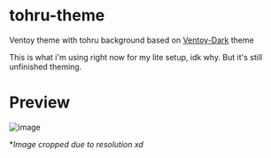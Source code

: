 # tohru-theme
Ventoy theme with tohru background based on [Ventoy-Dark](https://www.gnome-look.org/p/1519894) theme

This is what i'm using right now for my lite setup, idk why. But it's still unfinished theming.

# Preview
![image](https://user-images.githubusercontent.com/81698889/132963115-2c9c8831-ac76-4d59-91b9-66d533d72231.png)

**Image cropped due to resolution xd*
